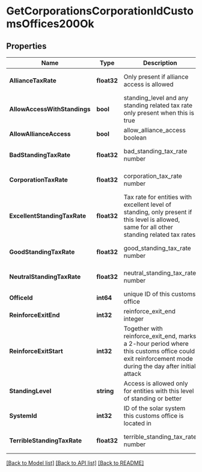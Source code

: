 # GetCorporationsCorporationIdCustomsOffices200Ok

## Properties
Name | Type | Description | Notes
------------ | ------------- | ------------- | -------------
**AllianceTaxRate** | **float32** | Only present if alliance access is allowed | [optional] [default to null]
**AllowAccessWithStandings** | **bool** | standing_level and any standing related tax rate only present when this is true | [default to null]
**AllowAllianceAccess** | **bool** | allow_alliance_access boolean | [default to null]
**BadStandingTaxRate** | **float32** | bad_standing_tax_rate number | [optional] [default to null]
**CorporationTaxRate** | **float32** | corporation_tax_rate number | [optional] [default to null]
**ExcellentStandingTaxRate** | **float32** | Tax rate for entities with excellent level of standing, only present if this level is allowed, same for all other standing related tax rates | [optional] [default to null]
**GoodStandingTaxRate** | **float32** | good_standing_tax_rate number | [optional] [default to null]
**NeutralStandingTaxRate** | **float32** | neutral_standing_tax_rate number | [optional] [default to null]
**OfficeId** | **int64** | unique ID of this customs office | [default to null]
**ReinforceExitEnd** | **int32** | reinforce_exit_end integer | [default to null]
**ReinforceExitStart** | **int32** | Together with reinforce_exit_end, marks a 2-hour period where this customs office could exit reinforcement mode during the day after initial attack | [default to null]
**StandingLevel** | **string** | Access is allowed only for entities with this level of standing or better | [optional] [default to null]
**SystemId** | **int32** | ID of the solar system this customs office is located in | [default to null]
**TerribleStandingTaxRate** | **float32** | terrible_standing_tax_rate number | [optional] [default to null]

[[Back to Model list]](../README.md#documentation-for-models) [[Back to API list]](../README.md#documentation-for-api-endpoints) [[Back to README]](../README.md)



